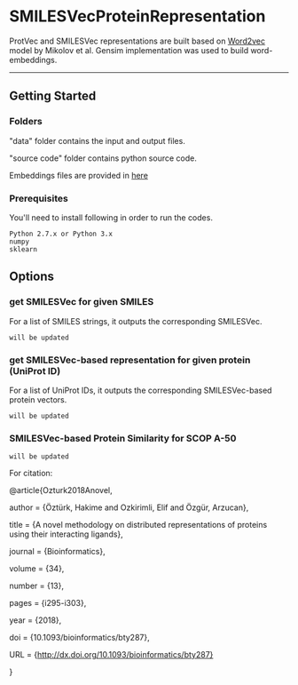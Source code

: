 # SMILESVecProteinRepresentation

ProtVec and SMILESVec representations are built based on [Word2vec](https://papers.nips.cc/paper/5021-distributed-representations-of-words-and-phrases-and-their-compositionality.pdf) model by Mikolov et al. Gensim implementation was used to build word-embeddings.

****************************************************************
## Getting Started
### Folders 

"data" folder contains the input and output files.

	
"source code" folder contains python source code.

Embeddings files are provided in [here](https://cmpe.boun.edu.tr/~hakime.ozturk/smilesvec.html)


### Prerequisites

You'll need to install following in order to run the codes.

```
Python 2.7.x or Python 3.x
numpy
sklearn
```


## Options

### get SMILESVec for given SMILES
For a list of SMILES strings, it outputs the corresponding SMILESVec.
```
will be updated
```

### get SMILESVec-based representation for given protein (UniProt ID)
For a list of UniProt IDs, it outputs the corresponding SMILESVec-based protein vectors.
```
will be updated
```

### SMILESVec-based Protein Similarity for SCOP A-50
```
will be updated
```

For citation:

@article{Ozturk2018Anovel,

author = {Öztürk, Hakime and Ozkirimli, Elif and Özgür, Arzucan},

title = {A novel methodology on distributed representations of proteins using their interacting ligands},

journal = {Bioinformatics},

volume = {34},

number = {13},

pages = {i295-i303},

year = {2018},

doi = {10.1093/bioinformatics/bty287},

URL = {http://dx.doi.org/10.1093/bioinformatics/bty287}

}

